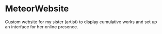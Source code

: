 MeteorWebsite
=============

Custom website for my sister (artist) to display cumulative works and set up an interface for her online presence.

